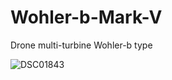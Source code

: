 # Wohler-b-Mark-V
Drone multi-turbine Wohler-b type

![DSC01843](https://github.com/Alliance-Open-Thrust/Wohler-b_Alliance/assets/24481026/98c8619f-2da9-4ce2-8945-391197639d79)




